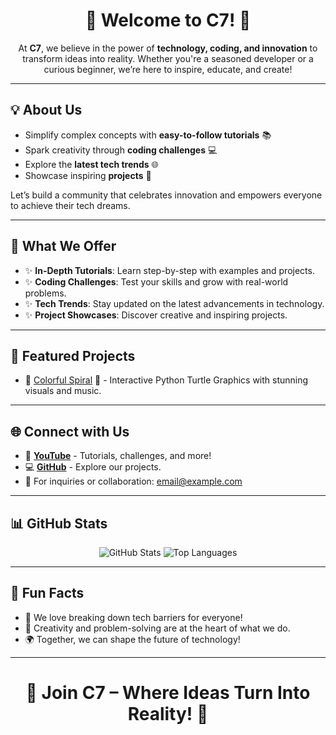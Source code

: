 <h1 align="center">🌟 Welcome to C7! 🚀</h1>

<p align="center">
  At <strong>C7</strong>, we believe in the power of <strong>technology, coding, and innovation</strong> to transform ideas into reality. 
  Whether you're a seasoned developer or a curious beginner, we’re here to inspire, educate, and create!
</p>

---

<h2>💡 About Us</h2>
<ul>
  <li>Simplify complex concepts with <strong>easy-to-follow tutorials</strong> 📚</li>
  <li>Spark creativity through <strong>coding challenges</strong> 💻</li>
  <li>Explore the <strong>latest tech trends</strong> 🌐</li>
  <li>Showcase inspiring <strong>projects</strong> 🚀</li>
</ul>
<p>Let’s build a community that celebrates innovation and empowers everyone to achieve their tech dreams.</p>

---

<h2>🚀 What We Offer</h2>
<ul>
  <li>✨ <strong>In-Depth Tutorials</strong>: Learn step-by-step with examples and projects.</li>
  <li>✨ <strong>Coding Challenges</strong>: Test your skills and grow with real-world problems.</li>
  <li>✨ <strong>Tech Trends</strong>: Stay updated on the latest advancements in technology.</li>
  <li>✨ <strong>Project Showcases</strong>: Discover creative and inspiring projects.</li>
</ul>

---

<h2>🎯 Featured Projects</h2>
<ul>
  <li>🔗 <a href="[https://github.com/username/colorful-spiral](https://github.com/C7-CodeWithMe/Colorful-Spiral-Script-)" target="_blank">Colorful Spiral</a> 🎨 - Interactive Python Turtle Graphics with stunning visuals and music.</li>
</ul>

---

<h2>🌐 Connect with Us</h2>
<ul>
  <li>🎥 <a href="https://youtube.com/c/C7Channel" target="_blank"><strong>YouTube</strong></a> - Tutorials, challenges, and more!</li>
  <li>💻 <a href="https://github.com/C7" target="_blank"><strong>GitHub</strong></a> - Explore our projects.</li>
  <li>📩 For inquiries or collaboration: <a href="mailto:email@example.com">email@example.com</a></li>
</ul>

---

<h2>📊 GitHub Stats</h2>
<p align="center">
  <img src="https://github-readme-stats.vercel.app/api?username=yourusername&show_icons=true&theme=radical" alt="GitHub Stats">
  <img src="https://github-readme-stats.vercel.app/api/top-langs/?username=yourusername&layout=compact&theme=radical" alt="Top Languages">
</p>

---

<h2>🎉 Fun Facts</h2>
<ul>
  <li>🌟 We love breaking down tech barriers for everyone!</li>
  <li>🎨 Creativity and problem-solving are at the heart of what we do.</li>
  <li>🌍 Together, we can shape the future of technology!</li>
</ul>

---

<h1 align="center">🌟 Join C7 – Where Ideas Turn Into Reality! 🌟</h1>
